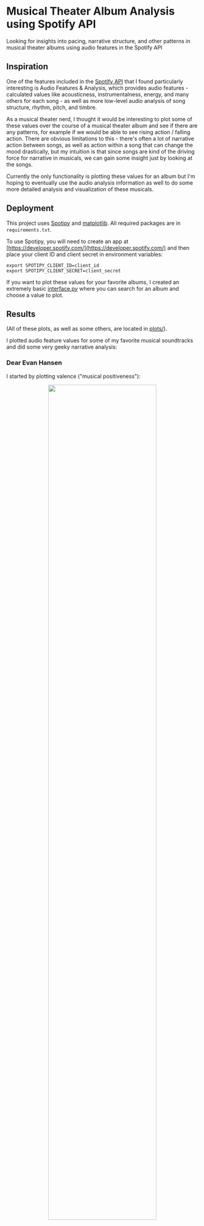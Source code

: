 # Musical Theater Album Analysis using Spotify API
Looking for insights into pacing, narrative structure, and other patterns in musical theater albums using audio features in the Spotify API

## Inspiration
One of the features included in the [Spotify API](https://developer.spotify.com/discover/) that I found particularly interesting is Audio Features & Analysis, which provides audio features - calculated values like acousticness, instrumentalness, energy, and many others for each song - as well as more low-level audio analysis of song structure, rhythm, pitch, and timbre.

As a musical theater nerd, I thought it would be interesting to plot some of these values over the course of a musical theater album and see if there are any patterns, for example if we would be able to see rising action / falling action. There are obvious limitations to this - there's often a lot of narrative action between songs, as well as action within a song that can change the mood drastically, but my intuition is that since songs are kind of the driving force for narrative in musicals, we can gain some insight just by looking at the songs. 

Currently the only functionality is plotting these values for an album but I'm hoping to eventually use the audio analysis information as well to do some more detailed analysis and visualization of these musicals. 

## Deployment
This project uses [Spotipy](https://github.com/plamere/spotipy) and [matplotlib](https://matplotlib.org/). All required packages are in `requirements.txt`.

To use Spotipy, you will need to create an app at [https://developer.spotify.com/](https://developer.spotify.com/) and then place your client ID and client secret in environment variables:
```
export SPOTIPY_CLIENT_ID=client_id
export SPOTIPY_CLIENT_SECRET=client_secret
```

If you want to plot these values for your favorite albums, I created an extremely basic [interface.py](interface.py) where you can search for an album and choose a value to plot. 

## Results
(All of these plots, as well as some others, are located in [plots/](plots)). 

I plotted audio feature values for some of my favorite musical soundtracks and did some very geeky narrative analysis:

### Dear Evan Hansen
I started by plotting valence ("musical positiveness"):
<p align="center"><img src="plots/deh_valence.png" width="75%"></p>
The main thing I notice is that I disagree with a lot of the valence values (For Forever is a pretty happy song outside the context of the show, Sincerely, Me should probably be much higher, and Good For You is definitely not very positive). The Spotify API doesn't go into detail about how it calculates these values; presumably it's some sort of data-driven, proprietary algorithm, but this shows the limitations of using a single calculated value to encapsulate the mood of a song. 

I then tried plotting energy:
<p align="center"><img src="plots/deh_energy.png" width="75%"></p>
I think the energy values capture the pacing of the show pretty well - the first act ebbs and flows, the climax happens around Good For You / Words Fail, and the pace slows down a lot after that with the emotional intensity of Words Fail and So Big / So Small. 

Since energy worked better here, I'll mostly stick with plotting energy in this analysis, although I also included the valence plots in the folder. 

### Hamilton
First thing to note is that since Hamilton is sung-through, and the album contains almost every song, there's a lot less gap in between songs, so we expect that plotting song values here will be a better reflection of the overall narrative of the musical. 

![](plots/hamilton_energy.png)
Having not actually seen the musical, I can't really evaluate how accurate this is, but we can vaguely see the rising tension in the beginning and the emotional winding-down / falling action at the end. The graph suggests that the climaxes would be around Yorktown, the Cabinet Battles, and the Reynolds Pamphlet, which is pretty close to what I would guess from just listening to the soundtrack. 

### Les Misérables
![](plots/lesmis_energy.png)
Les Mis is also sung-through (I believe), and look how nice this graph is!! You can really see the oscillation of narrative pace that is common in all forms of storytelling, and you can even see how the plot kind of gradually ramps up to a peak and down after. Most of the peaks correspond to adrenaline-filled scenes on the front lines of the revolution (ABC Cafe, the barricades, the sewers) and in between we have the love ballads and soliloquys (Suddenly, A Heart Full of Love, Empty Chairs at Empty Tables). 

### Waitress
<p align="center"><img src="plots/waitress_energy.png" width="75%"></p>
Yet another musical I have not seen (but would love to!!). From my hours and hours of listening to the cast album, I think I can say that the show starts and ends pretty positively, which is reflected in the graph. 

An interesting thing I noticed is that in between the series of fairly calm Jenna songs (It Only Takes a Taste -> A Soft Place to Land) and the frenetic, high-energy Bad Idea, we switch over to a different character's more medium-energy song (Never Ever Getting Rid of Me) as sort of a transition. Like Les Mis, Waitress seems to interleave different characters' songs in a way that allows the oscillations in pace to be more gradual. 

I'm interested in doing some lower-level analysis for Waitress in particular because the score in general is very musically interesting - for example What Baking Can do features lots of key changes / modulation (including a few DOWNWARDS key changes which are pretty uncommon as far as I know), and When He Sees Me uses very unconventional meters at times, staying on a chord for a bar or two longer than expected. 

### Rent
<p align="center"><img src="plots/rent_energy.png" width="80%"></p>
I haven't seen Rent and I'm not super familiar with it, so again I am not in a position to evaluate, but I thought this graph was pretty interesting and funny. It's an absolute rollercoaster, which is basically what my impression of the musical is. 
